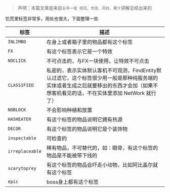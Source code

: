 > 声明：本篇文章是来自`五年一班 班花、勿言、风铃、果汁`讲解总结出来的

饥荒里标签非常多，用处也很大，下面整理一些

| 标签            | 描述                                                                                                                                                                            |
|-----------------|-------------------------------------------------------------------------------------------------------------------------------------------------------------------------------|
| `INLIMBO`       | 在身上或者箱子里的物品都有这个标签                                                                                                                                              |
| `FX`            | 有这个标签表示它是一个特效                                                                                                                                                      |
| `NOCLICK`       | 不可点击的，与FX一块使用，让特效不可点击                                                                                                                                          |
| `CLASSIFIED`    | 私密的，表示实体默认客机不可观测，FindEntity默认过滤它，这个标签很少用一般是那种纯服务端的实体或者生成之后就要移出的东西才会加（如果不想客机看见的话，不在实体里添加 NetWork 就行了） |
| `NOBLOCK`       | 不会影响种植和放置                                                                                                                                                              |
| `HASHEATER`     | 有这个标签的物品说明它拥有热源                                                                                                                                                  |
| `DECOR`         | 有这个标签的物品说明它是个装饰物                                                                                                                                                |
| `inspectable`   | 可检查的                                                                                                                                                                        |
| `irreplaceable` | 稀有物品，不可替代的，如：眼骨，有这个标签的物品是不能被带下线的                                                                                                                    |
| `scarytoprey`   | 有这个标签的物品会吓走小动物，比如阿比盖尔就有这个标签                                                                                                                           |
| `epic`          | boss身上都有这个标签                                                                                                                                                            |
